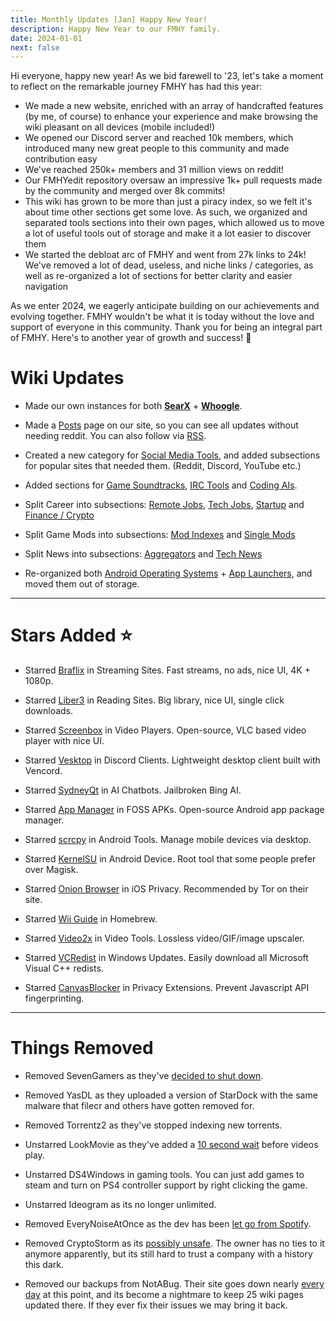 ```yaml
---
title: Monthly Updates [Jan] Happy New Year!
description: Happy New Year to our FMHY family.
date: 2024-01-01
next: false
---
```

<Post authors="['nbats', 'zinklog', 'Q', 'Kai', 'taskylizard']" />

Hi everyone, happy new year! As we bid farewell to '23, let's take a moment to reflect on the remarkable journey FMHY has had this year:

- We made a new website, enriched with an array of handcrafted features (by me, of course) to enhance your experience and make browsing the wiki pleasant on all devices (mobile included!)
- We opened our Discord server and reached 10k members, which introduced many new great people to this community and made contribution easy
- We've reached 250k+ members and 31 million views on reddit!
- Our FMHYedit repository oversaw an impressive 1k+ pull requests made by the community and merged over 8k commits!
- This wiki has grown to be more than just a piracy index, so we felt it's about time other sections get some love. As such, we organized and separated tools sections into their own pages, which allowed us to move a lot of useful tools out of storage and make it a lot easier to discover them
- We started the debloat arc of FMHY and went from 27k links to 24k! We've removed a lot of dead, useless, and niche links / categories, as well as re-organized a lot of sections for better clarity and easier navigation

As we enter 2024, we eagerly anticipate building on our achievements and evolving together. FMHY wouldn't be what it is today without the love and support of everyone in this community. Thank you for being an integral part of FMHY. Here's to another year of growth and success! 💙

# Wiki Updates

* Made our own instances for both **[SearX](https://searx.fmhy.net/)** + **[Whoogle](https://whoogle.fmhy.net/)**.

* Made a [Posts](https://fmhy.net/posts) page on our site, so you can see all updates without needing reddit. You can also follow via [RSS](https://fmhy.net/feed.rss).

* Created a new category for [Social Media Tools](https://fmhy.net/social-media-tools), and added subsections for popular sites that needed them. (Reddit, Discord, YouTube etc.)

* Added sections for [Game Soundtracks](https://fmhy.net/audiopiracyguide#game-soundtracks), [IRC Tools](https://fmhy.net/downloadpiracyguide#irc-tools) and [Coding AIs](https://fmhy.net/devtools#coding-ais).

* Split Career into subsections: [Remote Jobs](https://fmhy.net/miscguide#remote-jobs), [Tech Jobs](https://fmhy.net/miscguide#tech-jobs), [Startup](https://fmhy.net/miscguide#startup) and [Finance / Crypto](https://fmhy.net/miscguide#finance-crypto)

* Split Game Mods into subsections: [Mod Indexes](https://fmhy.net/gamingpiracyguide#mod-indexes) and [Single Mods](https://fmhy.net/gamingpiracyguide#game-mods)

* Split News into subsections: [Aggregators](https://fmhy.net/miscguide#aggregators) and [Tech News](https://fmhy.net/miscguide#tech-news)

* Re-organized both [Android Operating Systems](https://fmhy.net/android-iosguide#operating-systems) + [App Launchers](https://fmhy.net/android-iosguide#app-launchers), and moved them out of storage.

***

# Stars Added ⭐

* Starred [Braflix](https://fmhy.net/videopiracyguide#streaming-sites) in Streaming Sites. Fast streams, no ads, nice UI, 4K + 1080p.

* Starred [Liber3](https://fmhy.net/readingpiracyguide#ebooks) in Reading Sites. Big library, nice UI, single click downloads.

* Starred [Screenbox](https://fmhy.net/video-tools#video-players) in Video Players. Open-source, VLC based video player with nice UI.

* Starred [Vesktop](https://fmhy.net/social-media-tools#discord-clients) in Discord Clients. Lightweight desktop client built with Vencord.

* Starred [SydneyQt](https://fmhy.net/ai#proprietary-llms) in AI Chatbots. Jailbroken Bing AI.

* Starred [App Manager](https://fmhy.net/android-iosguide#foss-apks) in FOSS APKs. Open-source Android app package manager.

* Starred [scrcpy](https://fmhy.net/android-iosguide#android-device) in Android Tools. Manage mobile devices via desktop.

* Starred [KernelSU](https://fmhy.net/android-iosguide#android-device) in Android Device. Root tool that some people prefer over Magisk.

* Starred [Onion Browser](https://fmhy.net/android-iosguide#ios-privacy) in iOS Privacy. Recommended by Tor on their site.

* Starred [Wii Guide](https://fmhy.net/gamingpiracyguide#homebrew) in Homebrew.

* Starred [Video2x](https://fmhy.net/video-tools#video-tools-1) in Video Tools. Lossless video/GIF/image upscaler.

* Starred [VCRedist](https://fmhy.net/system-tools#windows-updates) in Windows Updates. Easily download all Microsoft Visual C++ redists.

* Starred [CanvasBlocker](https://fmhy.net/adblockvpnguide#privacy-extensions) in Privacy Extensions. Prevent Javascript API fingerprinting.

***
 
# Things Removed
 
* Removed SevenGamers as they've [decided to shut down](https://i.imgur.com/C5sgVqI.png).

* Removed YasDL as they uploaded a version of StarDock with the same malware that filecr and others have gotten removed for.

* Removed Torrentz2 as they've stopped indexing new torrents.

* Unstarred LookMovie as they've added a [10 second wait](https://i.imgur.com/I0D9Hyt.png) before videos play.

* Unstarred DS4Windows in gaming tools. You can just add games to steam and turn on PS4 controller support by right clicking the game.

* Unstarred Ideogram as its no longer unlimited.

* Removed EveryNoiseAtOnce as the dev has been [let go from Spotify](https://i.imgur.com/AaIrcAc.png).

* Removed CryptoStorm as its [possibly unsafe](https://i.imgur.com/VDlSY1T.png). The owner has no ties to it anymore apparently, but its still hard to trust a company with a history this dark.

* Removed our backups from NotABug. Their site goes down nearly [every day](https://i.imgur.com/Vx8Ou68.png) at this point, and its become a nightmare to keep 25 wiki pages updated there. If they ever fix their issues we may bring it back.
